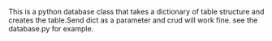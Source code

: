 This is a python database class that takes a dictionary of table structure and 
creates the table.Send dict as a parameter and crud  will work fine.
see the database.py for example.

